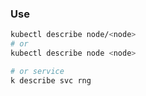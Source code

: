 ### Use

```bash
kubectl describe node/<node>
# or
kubectl describe node <node>

# or service
k describe svc rng
```
